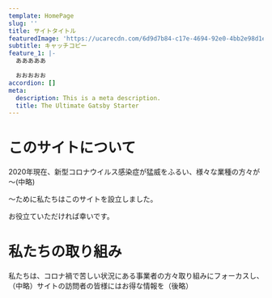```yaml
---
template: HomePage
slug: ''
title: サイトタイトル
featuredImage: 'https://ucarecdn.com/6d9d7b84-c17e-4694-92e0-4bb2e98d1ed0/'
subtitle: キャッチコピー
feature_1: |-
  あああああ

  おおおおお
accordion: []
meta:
  description: This is a meta description.
  title: The Ultimate Gatsby Starter
---
```

# このサイトについて

2020年現在、新型コロナウイルス感染症が猛威をふるい、様々な業種の方々が～(中略)

～ために私たちはこのサイトを設立しました。

お役立ていただければ幸いです。

# 私たちの取り組み

私たちは、コロナ禍で苦しい状況にある事業者の方々取り組みにフォーカスし、（中略）サイトの訪問者の皆様にはお得な情報を（後略）
